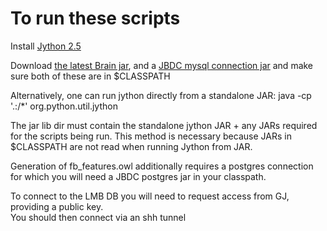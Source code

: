 # To run these scripts

Install [Jython 2.5](http://www.jython.org/downloads.html)

Download [the latest Brain jar](https://github.com/loopasam), and a [JBDC mysql connection jar](http://dev.mysql.com/downloads/connector/j/) and make sure both of these are in $CLASSPATH

Alternatively, one can run jython directly from a standalone JAR:
java -cp '.:<Path to jar lib directory>/*' org.python.util.jython

The jar lib dir must contain the standalone jython JAR + any JARs required for the scripts being run.  This method is necessary because JARs in $CLASSPATH are not read when running Jython from JAR.



Generation of fb_features.owl additionally requires a postgres connection for which you will need a JBDC postgres jar in your classpath.


To connect to the LMB DB you will need to request access from GJ, providing a public key.  
You should then connect via an shh tunnel

